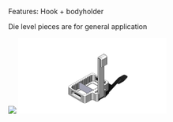 Features:
Hook + bodyholder

Die level pieces are for general application

<img src="https://github.com/nchlssmsn/diyjigs/blob/master/dieleveljig/die_processing_jig_pieces_asm.PNG?raw=true" width="300"/>
<img src="https://github.com/nchlssmsn/DIYTools/blob/master/dieleveljig/die_processing_jig_asm.PNG?raw=true" width="300"/>
